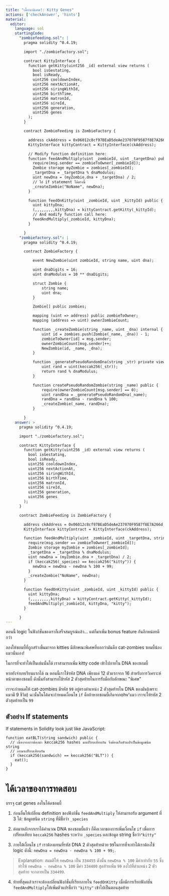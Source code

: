 ```yaml
---
title: "เนื้อหาพิเศษ!: Kitty Genes"
actions: ['checkAnswer', 'hints']
material:
  editor:
    language: sol
    startingCode:
      "zombiefeeding.sol": |
        pragma solidity ^0.4.19;

        import "./zombiefactory.sol";

        contract KittyInterface {
          function getKitty(uint256 _id) external view returns (
            bool isGestating,
            bool isReady,
            uint256 cooldownIndex,
            uint256 nextActionAt,
            uint256 siringWithId,
            uint256 birthTime,
            uint256 matronId,
            uint256 sireId,
            uint256 generation,
            uint256 genes
          );
        }

        contract ZombieFeeding is ZombieFactory {

          address ckAddress = 0x06012c8cf97BEaD5deAe237070F9587f8E7A266d;
          KittyInterface kittyContract = KittyInterface(ckAddress);

          // Modify function definition here:
          function feedAndMultiply(uint _zombieId, uint _targetDna) public {
            require(msg.sender == zombieToOwner[_zombieId]);
            Zombie storage myZombie = zombies[_zombieId];
            _targetDna = _targetDna % dnaModulus;
            uint newDna = (myZombie.dna + _targetDna) / 2;
            // ใส่ if statement ได้ตรงนี้
            _createZombie("NoName", newDna);
          }

          function feedOnKitty(uint _zombieId, uint _kittyId) public {
            uint kittyDna;
            (,,,,,,,,,kittyDna) = kittyContract.getKitty(_kittyId);
            // And modify function call here:
            feedAndMultiply(_zombieId, kittyDna);
          }

        }
      "zombiefactory.sol": |
        pragma solidity ^0.4.19;

        contract ZombieFactory {

            event NewZombie(uint zombieId, string name, uint dna);

            uint dnaDigits = 16;
            uint dnaModulus = 10 ** dnaDigits;

            struct Zombie {
                string name;
                uint dna;
            }

            Zombie[] public zombies;

            mapping (uint => address) public zombieToOwner;
            mapping (address => uint) ownerZombieCount;

            function _createZombie(string _name, uint _dna) internal {
                uint id = zombies.push(Zombie(_name, _dna)) - 1;
                zombieToOwner[id] = msg.sender;
                ownerZombieCount[msg.sender]++;
                NewZombie(id, _name, _dna);
            }

            function _generatePseudoRandomDna(string _str) private view returns (uint) {
                uint rand = uint(keccak256(_str));
                return rand % dnaModulus;
            }

            function createPseudoRandomZombie(string _name) public {
                require(ownerZombieCount[msg.sender] == 0);
                uint randDna = _generatePseudoRandomDna(_name);
                randDna = randDna - randDna % 100;
                _createZombie(_name, randDna);
            }

        }
    answer: >
      pragma solidity ^0.4.19;

      import "./zombiefactory.sol";

      contract KittyInterface {
        function getKitty(uint256 _id) external view returns (
          bool isGestating,
          bool isReady,
          uint256 cooldownIndex,
          uint256 nextActionAt,
          uint256 siringWithId,
          uint256 birthTime,
          uint256 matronId,
          uint256 sireId,
          uint256 generation,
          uint256 genes
        );
      }

      contract ZombieFeeding is ZombieFactory {

        address ckAddress = 0x06012c8cf97BEaD5deAe237070F9587f8E7A266d;
        KittyInterface kittyContract = KittyInterface(ckAddress);

        function feedAndMultiply(uint _zombieId, uint _targetDna, string _species) public {
          require(msg.sender == zombieToOwner[_zombieId]);
          Zombie storage myZombie = zombies[_zombieId];
          _targetDna = _targetDna % dnaModulus;
          uint newDna = (myZombie.dna + _targetDna) / 2;
          if (keccak256(_species) == keccak256("kitty")) {
            newDna = newDna - newDna % 100 + 99;
          }
          _createZombie("NoName", newDna);
        }

        function feedOnKitty(uint _zombieId, uint _kittyId) public {
          uint kittyDna;
          (,,,,,,,,,kittyDna) = kittyContract.getKitty(_kittyId);
          feedAndMultiply(_zombieId, kittyDna, "kitty");
        }

      }
---
```


ตอนนี้ logic ในฟังก์ชั่นของเราก็เสร็จสมบูรณ์แล้ว... แต่ก็มาเพิ่ม bonus feature กันอีกหน่อยดีกว่า

ลองให้ซอมบี้ที่ถูกสร้างขึ้นมาจาก kitties มีลักษณะพิเศษที่บอกว่ามันคือ cat-zombies ซอมบี้น้องแมวนั่นเอง!

ในการที่จะทำให้เป็นเช่นนั้นได้ เราสามารถเพิ่ม kitty code เข้าไปภายใน DNA ของซอมบี้

หากยังจำบทเรียนแรกได้ ณ ตอนนี้เราใช้รหัส DNA เพียงแค่ 12 ตัวแรกจาก 16 สำหรับการวิเคราะห์หน้าตาของซอมบี้ ดังนั้นยังสามารถใช้รหัส 2 ตัวสุดท้ายในการรับมือกับลักษณะ "พิเศษ"

เราจะกำหนดให้ cat-zombies มีรหัส `99` อยู่ตรงตำแหน่ง 2 ตัวสุดท้ายใน DNA ของมัน(เพราะแมวมี 9 ชีวิต) ฉะนั้นในโค้ดจะกำหนดเงื่อนไข `if` คือถ้าหากซอมบี้เกิดจากohv'แมว เราจะให้รหัส 2 ตัวสุดท้ายเป็น `99`

## ตัวอย่าง If statements

If statements in Solidity look just like JavaScript:

```
function eatBLT(string sandwich) public {
  // เนื่องจากเราต้องนำ keccak256 hashes มาเปรียบเทียบกัน จึงต้องเก็บตัวแปรเป็นข้อมูลชนิด string
  // เอามาเปรียบเทียบกัน
  if (keccak256(sandwich) == keccak256("BLT")) {
    eat();
  }
}
```

# ได้เวลาของการทดสอบ

บรรจุ cat genes ลงในโค้ดซอมบี้

1. ก่อนอื่นให้เปลี่ยน definition ของฟังก์ชั่น `feedAndMultiply` ให้สามารถรับ argument ที่ 3 ได้: ข้อมูลชนิด `string` ที่มีชื่อว่า `_species`

2. ต่อมาหลังจากเราได้คำนวณ DNA ของซอมบี้แล้ว ก็คือเวลาของการเพิ่มเงื่อนไข `if` เพื่อการเปรียบเทียบ `keccak256` hashes ระหว่าง `_species` และข้อมูล string ชื่อว่า`"kitty"`

3. ภายใต้เงื่อนไข `if` เราต้องแทนที่รหัส DNA 2 ตัวสุดท้ายด้วย `99`ในการที่จะทำได้เราต้องใช้ logic ดังนี้: `newDna = newDna - newDna % 100 + 99;`.

  > Explanation: สมมติให้ `newDna` เป็น `334455` ดังนั้น `newDna % 100` มีค่าเท่ากับ `55` ซึ่งทำให้ `newDna - newDna % 100` มีค่า `334400` สุดท้ายเพิ่ม `99` ลงไปที่ตำแหน่ง 2 ตัวสุดท้าย จะกลายเป็น `334499`.

4. ท้ายที่สุดแล้วเราจะต้องเปลี่ยนฟังก์ชั่นที่เรียกภายใน `feedOnKitty` เมื่อมีการเรียกฟังก์ชั่น `feedAndMultiply`ให้เพิ่มตัวแปรชื่อว่า `"kitty"` เข้าไปเป็นตอนสุดท้าย
